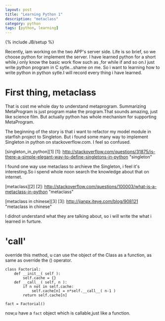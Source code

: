 ```yaml
---
layout: post
title: "Learning Python 1"
description: "metaclass"
category: python
tags: [python, learning]
---
```

{% include JB/setup %}

  Recently, iam working on the two APP's server side. Life is so brief, so we choose python for implement the server. I have learned python for a short while,i only know the basic work flow such as ,for while if and so on.I just write python program in C sytle...shame on me. So i want to learning how to write python in python sytle.I will record every thing i have learned.

# First thing, metaclass #
  That is cost me whole day to understand metaprogram. Summarizing MetaProgram is just program make the program.That sounds amazing, just like science film. But actually python has whole mechanism for supporting MetaProgram.

The beginning of the story is that i want to refactor my model module in starfish project to Singleton. But i found some many way to implement Singleton in python on stackoverflow.com. I feel so confused.


[singleton_in_python][1]
[1]: http://stackoverflow.com/questions/31875/is-there-a-simple-elegant-way-to-define-singletons-in-python "singleton"

  I found one way use metaclass to archieve the Singleton, i feel it's interesting.So i spend whole noon search the knowledge about that on internet.

[metaclass][2]
[2]: http://stackoverflow.com/questions/100003/what-is-a-metaclass-in-python "metaclass"

[metaclass in chinese][3]
[3]: http://jianpx.iteye.com/blog/908121 "metaclass in chinese"

I didnot understand what they are talking about, so i will write the what i learned in furture.

# '__call__' #
override this method, u can use the object of the Class as a function, as same as override the () operator.

	class Factorial:
		def __init__( self ):
			self.cache = {}
		def __call__( self, n ):
			if n not in self.cache:
				self.cache[n] = n*self.__call__( n-1 )
			return self.cache[n]
	
	fact = Factorial()
	
now,u have a `fact` object which is callable,just like a function.



